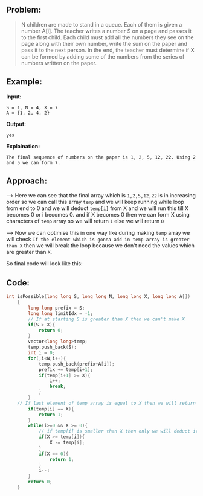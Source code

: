 ## Problem:

>N children are made to stand in a queue. Each of them is given a number A[i]. The teacher writes a number S on a page and passes it to the first child. Each child must add all the numbers they see on the page along with their own number, write the sum on the paper and pass it to the next person.
In the end, the teacher must determine if X can be formed by adding some of the numbers from the series of numbers written on the paper.

## Example:

**Input:** 
```
S = 1, N = 4, X = 7
A = {1, 2, 4, 2}
```
**Output:** 
```
yes
```
**Explaination:** 
```
The final sequence of numbers on the paper is 1, 2, 5, 12, 22. Using 2 and 5 we can form 7.
```

## Approach:

--> Here we can see that the final array which is `1,2,5,12,22` is in increasing order so we can call this array `temp` and we will keep running while loop from end to 0 and we will deduct `temp[i]` from X and we will run this till X becomes 0 or i becomes 0. and if X becomes 0 then we can form X using characters of `temp` array so we will return `1` else we will return `0`

--> Now we can optimise this in one way like during making `temp` array we will check `If the element which is gonna add in temp array is greater than X` then we will break the loop because we don't need the values which are greater than `X`.

So final code will look like this:

## Code:

```cpp
int isPossible(long long S, long long N, long long X, long long A[])
    {
        long long prefix = S;
        long long limitIdx = -1;
		// If at starting S is greater than X then we can't make X
        if(S > X){
            return 0;
        }
        vector<long long>temp;
        temp.push_back(S);
        int i = 0;
        for(;i<N;i++){
            temp.push_back(prefix+A[i]);
            prefix += temp[i+1];
            if(temp[i+1] >= X){
                i++;
                break;
            }
        }
	// If last element of temp array is equal to X then we will return 1
        if(temp[i] == X){
            return 1;
        }
        while(i>=0 && X >= 0){
			// if temp[i] is smaller than X then only we will deduct it
            if(X >= temp[i]){
                X -= temp[i];
            }
            if(X == 0){
                return 1;
            }
            i--;
        }
        return 0;
    }
```